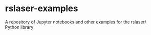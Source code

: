 # rslaser-examples
A repository of Jupyter notebooks and other examples for the rslaser/ Python library
